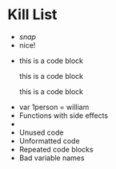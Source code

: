 Kill List
=========
* <i>snap</i>
* <span></span><font></font>nice!
* <p>this is a code block</p><p>this is a code block</p><p>this is a code block</p> 
* var 1person  = william
* Functions with side effects
* <!--  this is unused code  -->
* Unused code
* Unformatted code
* Repeated code blocks
* Bad variable names
